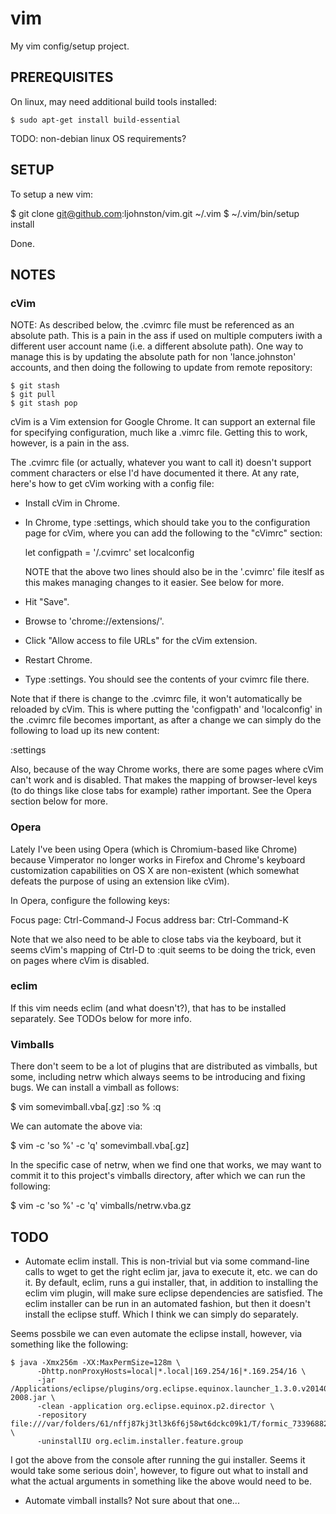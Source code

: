 # vim

My vim config/setup project.

## PREREQUISITES

On linux, may need additional build tools installed:

    $ sudo apt-get install build-essential

TODO: non-debian linux OS requirements?

## SETUP

To setup a new vim:

$ git clone git@github.com:ljohnston/vim.git ~/.vim
$ ~/.vim/bin/setup install

Done.

## NOTES

### cVim

NOTE: As described below, the .cvimrc file must be referenced as an absolute
path. This is a pain in the ass if used on multiple computers iwith a different
user account name (i.e. a different absolute path). One way to manage this is
by updating the absolute path for non 'lance.johnston' accounts, and then doing
the following to update from remote repository:

    $ git stash 
    $ git pull
    $ git stash pop

cVim is a Vim extension for Google Chrome. It can support an external file for
specifying configuration, much like a .vimrc file. Getting this to work,
however, is a pain in the ass. 

The .cvimrc file (or actually, whatever you want to call it) doesn't support
comment characters or else I'd have documented it there. At any rate, here's
how to get cVim working with a config file:

- Install cVim in Chrome.
- In Chrome, type :settings, which should take you to the configuration page
  for cVim, where you can add the following to the "cVimrc" section:

  let configpath = '<absolutepath>/.cvimrc'
  set localconfig

  NOTE that the above two lines should also be in the '.cvimrc' file iteslf as
  this makes managing changes to it easier. See below for more.

- Hit "Save".
- Browse to 'chrome://extensions/'.
- Click "Allow access to file URLs" for the cVim extension.
- Restart Chrome.
- Type :settings. You should see the contents of your cvimrc file there.

Note that if there is change to the .cvimrc file, it won't automatically be
reloaded by cVim. This is where putting the 'configpath' and 'localconfig' in
the .cvimrc file becomes important, as after a change we can simply do the
following to load up its new content:

:settings

Also, because of the way Chrome works, there are some pages where cVim can't
work and is disabled. That makes the mapping of browser-level keys (to do
things like close tabs for example) rather important. See the Opera section
below for more.

### Opera

Lately I've been using Opera (which is Chromium-based like Chrome) because
Vimperator no longer works in Firefox and Chrome's keyboard customization
capabilities on OS X are non-existent (which somewhat defeats the purpose of
using an extension like cVim).

In Opera, configure the following keys:

Focus page: Ctrl-Command-J
Focus address bar: Ctrl-Command-K

Note that we also need to be able to close tabs via the keyboard, but it seems
cVim's mapping of Ctrl-D to :quit seems to be doing the trick, even on pages
where cVim is disabled.

### eclim

If this vim needs eclim (and what doesn't?), that has to be installed
separately. See TODOs below for more info.

### Vimballs

There don't seem to be a lot of plugins that are distributed as vimballs, but
some, including netrw which always seems to be introducing and fixing bugs. We
can install a vimball as follows:

$ vim somevimball.vba[.gz]
:so %
:q

We can automate the above via:

$ vim -c 'so %' -c 'q' somevimball.vba[.gz]

In the specific case of netrw, when we find one that works, we may want to
commit it to this project's vimballs directory, after which we can run the
following:

$ vim -c 'so %' -c 'q' vimballs/netrw.vba.gz

## TODO

- Automate eclim install. This is non-trivial but via some command-line
calls to wget to get the right eclim jar, java to execute it, etc. we
can do it. By default, eclim, runs a gui installer, that, in addition
to installing the eclim vim plugin, will make sure eclipse dependencies
are satisfied. The eclim installer can be run in an automated fashion,
but then it doesn't install the eclipse stuff. Which I think we can
simply do separately.

Seems possbile we can even automate the eclipse install, however, via 
something like the following:

  ```
  $ java -Xmx256m -XX:MaxPermSize=128m \
        -Dhttp.nonProxyHosts=local|*.local|169.254/16|*.169.254/16 \
        -jar /Applications/eclipse/plugins/org.eclipse.equinox.launcher_1.3.0.v20140415-2008.jar \
        -clean -application org.eclipse.equinox.p2.director \
        -repository file:///var/folders/61/nffj87kj3tl3k6f6j58wt6dckc09k1/T/formic_73396882/update \
        -uninstallIU org.eclim.installer.feature.group
  ```

I got the above from the console after running the gui installer.
Seems it would take some serious doin', however, to figure out what to
install and what the actual arguments in something like the above
would need to be.

- Automate vimball installs? Not sure about that one...
